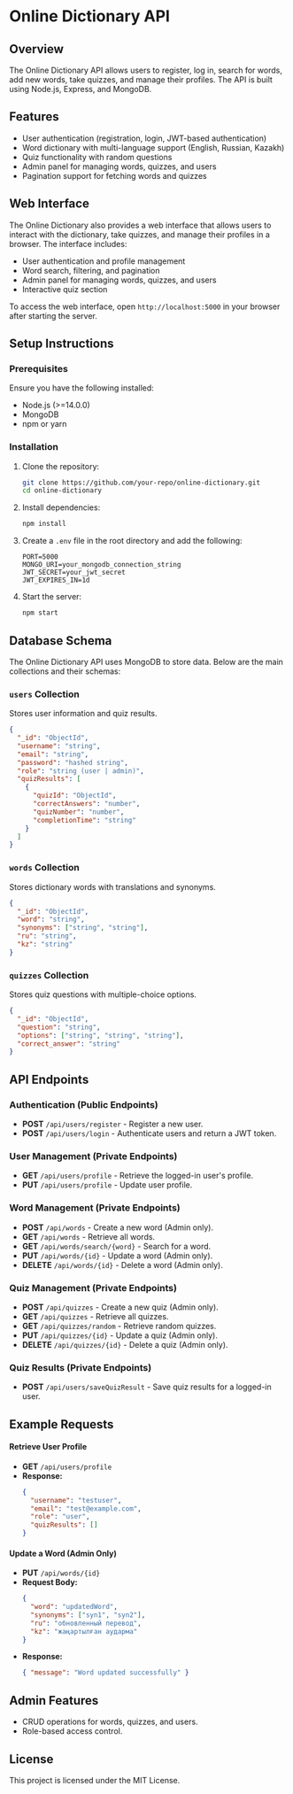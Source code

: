 # Online Dictionary API

## Overview

The Online Dictionary API allows users to register, log in, search for words, add new words, take quizzes, and manage their profiles. The API is built using Node.js, Express, and MongoDB.

## Features

- User authentication (registration, login, JWT-based authentication)
- Word dictionary with multi-language support (English, Russian, Kazakh)
- Quiz functionality with random questions
- Admin panel for managing words, quizzes, and users
- Pagination support for fetching words and quizzes

## Web Interface

The Online Dictionary also provides a web interface that allows users to interact with the dictionary, take quizzes, and manage their profiles in a browser. The interface includes:

- User authentication and profile management
- Word search, filtering, and pagination
- Admin panel for managing words, quizzes, and users
- Interactive quiz section

To access the web interface, open `http://localhost:5000` in your browser after starting the server.

## Setup Instructions

### Prerequisites

Ensure you have the following installed:

- Node.js (>=14.0.0)
- MongoDB
- npm or yarn

### Installation

1. Clone the repository:

   ```bash
   git clone https://github.com/your-repo/online-dictionary.git
   cd online-dictionary
   ```

2. Install dependencies:

   ```bash
   npm install
   ```

3. Create a `.env` file in the root directory and add the following:

   ```env
   PORT=5000
   MONGO_URI=your_mongodb_connection_string
   JWT_SECRET=your_jwt_secret
   JWT_EXPIRES_IN=1d
   ```

4. Start the server:

   ```bash
   npm start
   ```

## Database Schema

The Online Dictionary API uses MongoDB to store data. Below are the main collections and their schemas:

### `users` Collection

Stores user information and quiz results.

```json
{
  "_id": "ObjectId",
  "username": "string",
  "email": "string",
  "password": "hashed string",
  "role": "string (user | admin)",
  "quizResults": [
    {
      "quizId": "ObjectId",
      "correctAnswers": "number",
      "quizNumber": "number",
      "completionTime": "string"
    }
  ]
}
```

### `words` Collection

Stores dictionary words with translations and synonyms.

```json
{
  "_id": "ObjectId",
  "word": "string",
  "synonyms": ["string", "string"],
  "ru": "string",
  "kz": "string"
}
```

### `quizzes` Collection

Stores quiz questions with multiple-choice options.

```json
{
  "_id": "ObjectId",
  "question": "string",
  "options": ["string", "string", "string"],
  "correct_answer": "string"
}
```

## API Endpoints

### Authentication (Public Endpoints)

- **POST** `/api/users/register` - Register a new user.
- **POST** `/api/users/login` - Authenticate users and return a JWT token.

### User Management (Private Endpoints)

- **GET** `/api/users/profile` - Retrieve the logged-in user's profile.
- **PUT** `/api/users/profile` - Update user profile.

### Word Management (Private Endpoints)

- **POST** `/api/words` - Create a new word (Admin only).
- **GET** `/api/words` - Retrieve all words.
- **GET** `/api/words/search/{word}` - Search for a word.
- **PUT** `/api/words/{id}` - Update a word (Admin only).
- **DELETE** `/api/words/{id}` - Delete a word (Admin only).

### Quiz Management (Private Endpoints)

- **POST** `/api/quizzes` - Create a new quiz (Admin only).
- **GET** `/api/quizzes` - Retrieve all quizzes.
- **GET** `/api/quizzes/random` - Retrieve random quizzes.
- **PUT** `/api/quizzes/{id}` - Update a quiz (Admin only).
- **DELETE** `/api/quizzes/{id}` - Delete a quiz (Admin only).

### Quiz Results (Private Endpoints)

- **POST** `/api/users/saveQuizResult` - Save quiz results for a logged-in user.

## Example Requests

#### Retrieve User Profile
- **GET** `/api/users/profile`
- **Response:**
  ```json
  {
    "username": "testuser",
    "email": "test@example.com",
    "role": "user",
    "quizResults": []
  }
  ```

#### Update a Word (Admin Only)
- **PUT** `/api/words/{id}`
- **Request Body:**
  ```json
  {
    "word": "updatedWord",
    "synonyms": ["syn1", "syn2"],
    "ru": "обновленный перевод",
    "kz": "жаңартылған аударма"
  }
  ```
- **Response:**
  ```json
  { "message": "Word updated successfully" }
  ```

## Admin Features

- CRUD operations for words, quizzes, and users.
- Role-based access control.

## License

This project is licensed under the MIT License.

